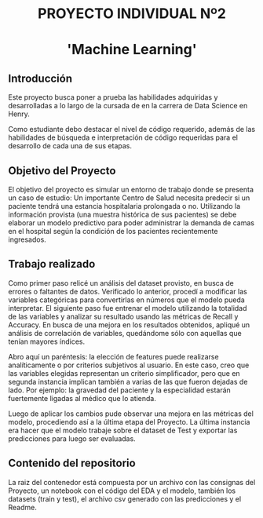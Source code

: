 # <h1 align=center> **PROYECTO INDIVIDUAL Nº2** </h1>

# <h1 align=center>**'Machine Learning'**</h1>

## **Introducción**

Este proyecto busca poner a prueba las habilidades adquiridas y desarrolladas a lo largo de la cursada de en la carrera de Data Science en Henry.

Como estudiante debo destacar el nivel de código requerido, además de las habilidades de búsqueda e interpretación de código requeridas para el desarrollo de cada una de sus etapas.

## **Objetivo del Proyecto**

El objetivo del proyecto es simular un entorno de trabajo donde se presenta un caso de estudio:
Un importante Centro de Salud necesita predecir si un paciente tendrá una estancia hospitalaria prolongada o no. Utilizando la información provista (una muestra histórica de sus pacientes) se debe elaborar un modelo predictivo para poder administrar la demanda de camas en el hospital según la condición de los pacientes recientemente ingresados.

## **Trabajo realizado**

Como primer paso relicé un análisis del dataset provisto, en busca de errores o faltantes de datos. Verificado lo anterior, procedí a modificar las variables categóricas para convertirlas en números que el modelo pueda interpretar.
El siguiente paso fue entrenar el modelo utilizando la totalidad de las variables y analizar su resultado usando las métricas de Recall y Accuracy.
En busca de una mejora en los resultados obtenidos, apliqué un análisis de correlación de variables, quedándome sólo con aquellas que tenían mayores índices.

Abro aquí un paréntesis: la elección de features puede realizarse analíticamente o por criterios subjetivos al usuario. En este caso, creo que las variables elegidas representan un criterio simplificador, pero que en segunda instancia implican también a varias de las que fueron dejadas de lado. Por ejemplo: la gravedad del paciente y la especialidad estarán fuertemente ligadas al médico que lo atienda.

Luego de aplicar los cambios pude observar una mejora en las métricas del modelo, procediendo así a la última etapa del Proyecto.
La última instancia era hacer que el modelo trabaje sobre el dataset de Test y exportar las predicciones para luego ser evaluadas.

## **Contenido del repositorio**

La raiz del contenedor está compuesta por un archivo con las consignas del Proyecto, un notebook con el código del EDA y el modelo, también los datasets (train y test), el archivo csv generado con las predicciones y el Readme.